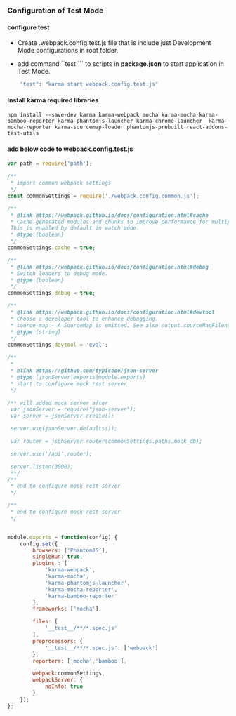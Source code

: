 ### Configuration of Test Mode

#### configure test 

* Create .webpack.config.test.js  file that is include just Development Mode configurations  in root folder.

* add command ``test ``` to scripts in **package.json** to start application in Test Mode. 
        
```sh
    "test": "karma start webpack.config.test.js"
```
    
 
#### Install karma required libraries 

    npm install --save-dev karma karma-webpack mocha karma-mocha karma-bamboo-reporter karma-phantomjs-launcher karma-chrome-launcher  karma-mocha-reporter karma-sourcemap-loader phantomjs-prebuilt react-addons-test-utils 


#### add below code to webpack.config.test.js     

```javascript
var path = require('path');

/**
 * import common webpack settings
 */
const commonSettings = require('./webpack.config.common.js');

/**
 * @link https://webpack.github.io/docs/configuration.html#cache
 * Cache generated modules and chunks to improve performance for multiple incremental builds.
 This is enabled by default in watch mode.
 * @type {boolean}
 */
commonSettings.cache = true;

/**
 * @link https://webpack.github.io/docs/configuration.html#debug
 * Switch loaders to debug mode.
 * @type {boolean}
 */
commonSettings.debug = true;

/**
 * @link https://webpack.github.io/docs/configuration.html#devtool
 * Choose a developer tool to enhance debugging.
 * source-map - A SourceMap is emitted. See also output.sourceMapFilename.
 * @type {string}
 */
commonSettings.devtool = 'eval';

/**
 *
 * @link https://github.com/typicode/json-server
 * @type {jsonServer|exports|module.exports}
 * start to configure mock rest server
 */

/** will added mock server after
 var jsonServer = require("json-server");
 var server = jsonServer.create();

 server.use(jsonServer.defaults());

 var router = jsonServer.router(commonSettings.paths.mock_db);

 server.use('/api',router);

 server.listen(3000);
 **/
/**
 * end to configure mock rest server
 */

/**
 * end to configure mock rest server
 */


module.exports = function(config) {
    config.set({
        browsers: ['PhantomJS'],
        singleRun: true,
        plugins : [
            'karma-webpack',
            'karma-mocha',
            'karma-phantomjs-launcher',
            'karma-mocha-reporter',
            'karma-bamboo-reporter'
        ],
        frameworks: ['mocha'],

        files: [
            '__test__/**/*.spec.js'
        ],
        preprocessors: {
            '__test__/**/*.spec.js': ['webpack']
        },
        reporters: ['mocha','bamboo'],

        webpack:commonSettings,
        webpackServer: {
            noInfo: true
        }
    });
};

```
